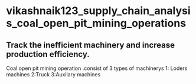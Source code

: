 # vikashnaik123_supply_chain_analysis_coal_open_pit_mining_operations
Track the inefficient machinery and increase production efficiency.
-----------------------------------------------------------------------------------------------------------
Coal open pit mining operation .consist of 3 types of machinerys
1: Loders machines
2:Truck 
3:Auxilary machines
